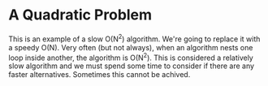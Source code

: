 #   A Quadratic Problem

This is an example of a slow O(N<sup>2</sup>) algorithm. We're going to replace it with a speedy O(N).
Very often (but not always), when an algorithm nests one loop inside another, the algorithm is O(N<sup>2</sup>).
This is considered a relatively slow algorithm and we must spend some time to consider if there are any faster alternatives.
Sometimes this cannot be achived. 
